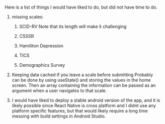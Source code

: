 Here is a list of things I would have liked to do, but did not have time to do. 

1. missing scales:

    1. SCID-RV
        Note that its length will make it challenging

    2. CSSSR

    3. Hamiliton Depression

    4. TICS

    5. Demographics Survey

2. Keeping data cached if you leave a scale before submitting
    Probably can be done by using useState() and storing the values in the home screen. Then an array containing the information can be passed as an argument when a user navigates to that scale. 

3. I would have liked to deploy a stable android version of the app, and it is likely possible since React Native is cross platform and I didnt use any platform specific features, but that would likely require a long time messing with build settings in Android Studio. 

